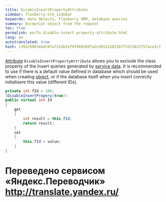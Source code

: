 ```yaml
--- 
title: DisableInsertPropertyAttribute 
sidebar: flexberry-orm_sidebar 
keywords: data Objects, Flexberry ORM, database queries 
summary: Exception object from the request 
toc: true 
permalink: en/fo_disable-insert-property-attribute.html 
lang: en 
autotranslated: true 
hash: c392c68834adc07a7214b2ef0f6682697a2e3b5122822bf72d71621757aca3cf 
--- 
```


[Attribute](fo_attributes-class-data.html) `DisableInsertPropertyAttribute` allows you to exclude the class property of the Insert queries generated by [service data](fo_data-service.html). It is recommended to use if there is a default value defined in database which should be used when creating [object](fo_data-object.html), or if the database itself when you insert correctly initialisere this value (different IDs). 

``` csharp
private int fId = 100;
[DisableInsertPropery(true))
public virtual int Id
{
	get
	{
		int result = this.fId;
		return result;
	}
	set
	{
		this.fId = value;
	}
}
``` 



 # Переведено сервисом «Яндекс.Переводчик» http://translate.yandex.ru/
